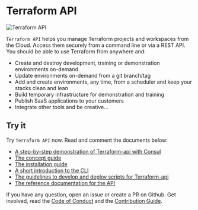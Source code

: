 # Terraform API

![Terraform API](https://api.travis-ci.org/gregoryguillou/terraform-api.svg?branch=master)

`Terraform API` helps you manage Terraform projects and workspaces from the
Cloud. Access them securely from a command line or via a REST API. You should be
able to use Terraform from anywhere and:

- Create and destroy development, training or demonstration environments 
  on-demand.
- Update environments on-demand from a git branch/tag
- Add and create environments, any time, from a scheduler and keep your
  stacks clean and lean
- Build temporary infrastructure for demonstration and training
- Publish SaaS applications to your customers
- Integrate other tools and be creative...

## Try it

Try `Terraform API` now. Read and comment the documents below:

- [A step-by-step demonstration of Terraform-api with Consul](https://github.com/gregoryguillou/terraform-api/blob/master/docs/TUTORIAL.md)
- [The concept guide](https://github.com/gregoryguillou/terraform-api/blob/master/docs/CONCEPT.md)
- [The installation guide](https://github.com/gregoryguillou/terraform-api/blob/master/docs/INSTALLATION.md)
- [A short introduction to the CLI](https://github.com/gregoryguillou/terraform-api/blob/master/docs/CLI.md)
- [The guidelines to develop and deploy scripts for Terraform-api](https://github.com/gregoryguillou/terraform-api/blob/master/docs/GUIDELINES.md)
- [The reference documentation for the API](https://github.com/gregoryguillou/terraform-api/blob/master/docs/REFERENCE.adoc)

If you have any question, open an issue or create a PR on Github. Get involved,
read the [Code of Conduct](https://github.com/gregoryguillou/terraform-api/blob/master/docs/CODE_OF_CONDUCT.md) and the
[Contribution Guide](https://github.com/gregoryguillou/terraform-api/blob/master/docs/CONTRIBUTING.md).
